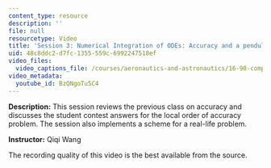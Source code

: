 ```yaml
---
content_type: resource
description: ''
file: null
resourcetype: Video
title: 'Session 3: Numerical Integration of ODEs: Accuracy and a pendulum problem'
uid: 48c8ddc2-d7fc-1355-559c-6992247518ef
video_files:
  video_captions_file: /courses/aeronautics-and-astronautics/16-90-computational-methods-in-aerospace-engineering-spring-2014/lecture-videos/session-3-numerical-integration-of-odes-accuracy-and-a-pendulum-problem/BzQNgoTu5C4.vtt
video_metadata:
  youtube_id: BzQNgoTu5C4
---
```


**Description:** This session reviews the previous class on accuracy and discusses the student contest answers for the local order of accuracy problem. The session also implements a scheme for a real-life problem.

**Instructor:** Qiqi Wang

The recording quality of this video is the best available from the source.
